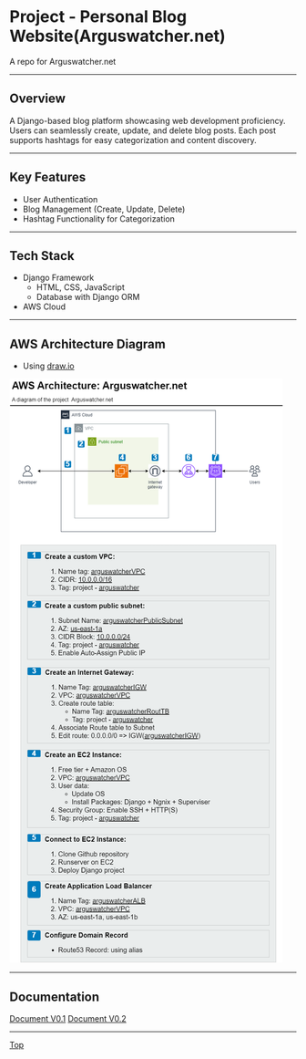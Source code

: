 # Project - Personal Blog Website(Arguswatcher.net)

A repo for Arguswatcher.net

---

## Overview

A Django-based blog platform showcasing web development proficiency. Users can seamlessly create, update, and delete blog posts. Each post supports hashtags for easy categorization and content discovery.

---

## Key Features

- User Authentication
- Blog Management (Create, Update, Delete)
- Hashtag Functionality for Categorization

---

## Tech Stack

- Django Framework
  - HTML, CSS, JavaScript
  - Database with Django ORM
- AWS Cloud

---

## AWS Architecture Diagram

- Using [draw.io](https://draw.io/)

![diagram](./doc/v0.1/diagram/arguswatcher_v0.1.png)

---

## Documentation

[Document V0.1](./doc/v0.1/tech_doc_v0.1.md)
[Document V0.2](./doc/v0.2/tech_doc_v0.2.md)

---

[Top](#project---personal-blog-websitearguswatchernet)
